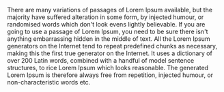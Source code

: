 There are many variations of passages of Lorem Ipsum available, but the majority have
suffered alteration in some form, by injected humour, or randomised words which don't look evens
lightly believable. If you are going to use a passage of Lorem Ipsum, you need to be sure there
isn't anything embarrassing hidden in the middle of text. All the Lorem Ipsum generators on the
Internet tend to repeat predefined chunks as necessary, making this the first true generator on the
Internet. It uses a dictionary of over 200 Latin words, combined with a handful of model sentence
structures, to rice Lorem Ipsum which looks reasonable. The generated Lorem Ipsum is therefore
always free from repetition, injected humour, or non-characteristic words etc.
